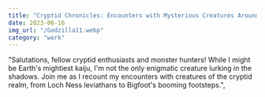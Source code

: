```yaml
---
title: "Cryptid Chronicles: Encounters with Mysterious Creatures Around the Globe"
date: 2023-06-16
img_url: "/Godzilla11.webp"
category: "work"
---
```


"Salutations, fellow cryptid enthusiasts and monster hunters! While I might be Earth's mightiest kaiju, I'm not the only enigmatic creature lurking in the shadows. Join me as I recount my encounters with creatures of the cryptid realm, from Loch Ness leviathans to Bigfoot's booming footsteps.",
